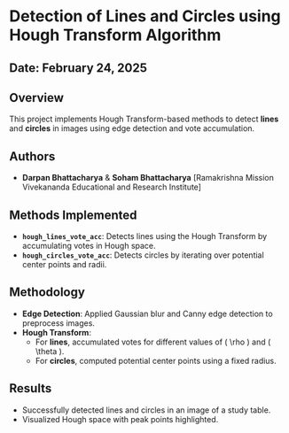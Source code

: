 # Detection of Lines and Circles using Hough Transform Algorithm

## Date: February 24, 2025
## Overview
This project implements Hough Transform-based methods to detect **lines** and **circles** in images using edge detection and vote accumulation.

## Authors
- **Darpan Bhattacharya** & **Soham Bhattacharya**
  [Ramakrishna Mission Vivekananda Educational and Research Institute]

## Methods Implemented
- **`hough_lines_vote_acc`**: Detects lines using the Hough Transform by accumulating votes in Hough space.
- **`hough_circles_vote_acc`**: Detects circles by iterating over potential center points and radii.

## Methodology
- **Edge Detection**: Applied Gaussian blur and Canny edge detection to preprocess images.
- **Hough Transform**:
  - For **lines**, accumulated votes for different values of \( \rho \) and \( \theta \).
  - For **circles**, computed potential center points using a fixed radius.

## Results
- Successfully detected lines and circles in an image of a study table.
- Visualized Hough space with peak points highlighted.
